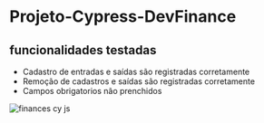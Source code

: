 <h1>Projeto-Cypress-DevFinance</h1>

## funcionalidades testadas
- Cadastro de entradas e saídas são registradas corretamente
- Remoção de cadastros e saídas são registradas corretamente
- Campos obrigatorios não prenchidos


![finances cy js](https://user-images.githubusercontent.com/86307663/233123237-7244821b-a39b-4787-8e4e-4d6fcc90fb52.gif)
